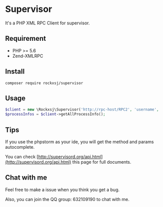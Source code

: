# Supervisor

It's a PHP XML RPC Client for supervisor.

## Requirement
- PHP >= 5.6
- Zend-XMLRPC

## Install
`composer require rockxsj/supervisor`

## Usage
```php
$client = new \Rockxsj\Supervisor('http://rpc-host/RPC2', 'username', 'password');
$processInfos = $client->getAllProcessInfo();
```

## Tips
If you use the phpstorm as your ide, you will get the method and params autocomplete.

You can check [http://supervisord.org/api.html](http://supervisord.org/api.html) this page for full documents.

## Chat with me

Feel free to make a issue when you think you get a bug.

Also, you can join the QQ group: 632109190 to chat with me.
